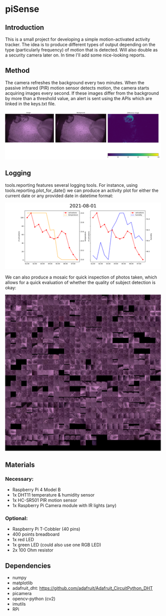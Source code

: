 # piSense
## Introduction
This is a small project for developing a simple motion-activated activity tracker. The idea is to produce different types of output depending on the type (particularly frequency) of motion that is detected. Will also double as a security camera later on. In time I'll add some nice-looking reports.

## Method
The camera refreshes the background every two minutes. When the passive infrared (PIR) motion sensor detects motion, the camera starts acquiring images every second. If these images differ from the background by more than a threshold value, an alert is sent using the APIs which are linked in the keys.txt file.

 ![Figure_1](/Figure_1.png)

## Logging
tools.reporting features several logging tools. For instance, using tools.reporting.plot_for_date() we can produce an activity plot for either the current date or any provided date in datetime format:

![dateplot](/2021-08-01_plot.png)

We can also produce a mosaic for quick inspection of photos taken, which allows for a quick evaluation of whether the quality of subject detection is okay:

![mosaic](/mosaic.jpg)

## Materials
### Necessary:
- Raspberry Pi 4 Model B 
- 1x DHT11 temperature & humidity sensor
- 1x HC-SR501 PIR motion sensor
- 1x Raspberry Pi Camera module with IR lights (any)

### Optional:
- Raspberry Pi T-Cobbler (40 pins)
- 400 points breadboard
- 1x red LED
- 1x green LED (could also use one RGB LED)
- 2x 100 Ohm resistor

## Dependencies
- numpy
- matplotlib
- adafruit_dht: https://github.com/adafruit/Adafruit_CircuitPython_DHT
- picamera
- opencv-python (cv2)
- imutils
- RPi

